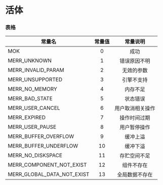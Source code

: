 # 活体
### 表格

| 常量名      | 常量值     | 常量说明     |
| ---------- | :-----------:  | :-----------: |
| MOK     | 0     | 成功  |   
| MERR_UNKNOWN    |      1       |    错误原因不明 |  
| MERR_INVALID_PARAM    |     2    |  无效的参数   |
| MERR_UNSUPPORTED     |     3      |  引擎不支持   |
| MERR_NO_MEMORY     |     4     |  内存不足   |
| MERR_BAD_STATE     |     5    |  状态错误    |
| MERR_USER_CANCEL     |     6     |  用户取消相关操作    |
| MERR_EXPIRED     |     7      |  操作时间过期       |
| MERR_USER_PAUSE     |     8    |  用户暂停操作       |
| MERR_BUFFER_OVERFLOW     |     9   |  缓冲上溢       |
| MERR_BUFFER_UNDERFLOW     |     10  |  缓冲下溢       |
| MERR_NO_DISKSPACE     |     11   |  存贮空间不足     |
| MERR_COMPONENT_NOT_EXIST     |     12   |  组件不存在   |
| MERR_GLOBAL_DATA_NOT_EXIST     |     13  |  全局数据不存在   |